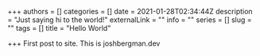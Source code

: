 +++
authors = []
categories = []
date = 2021-01-28T02:34:44Z
description = "Just saying hi to the world!"
externalLink = ""
info = ""
series = []
slug = ""
tags = []
title = "Hello World"

+++
First post to site.  This is joshbergman.dev